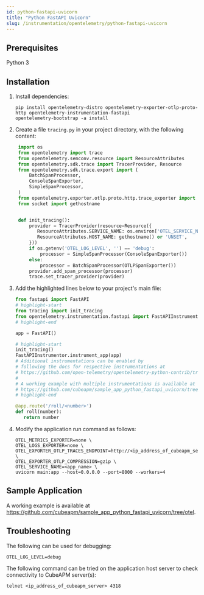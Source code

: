 ```yaml
---
id: python-fastapi-uvicorn
title: "Python FastAPI Uvicorn"
slug: /instrumentation/opentelemetry/python-fastapi-uvicorn
---
```


## Prerequisites

Python 3

## Installation

1. Install dependencies:

   ```shell
   pip install opentelemetry-distro opentelemetry-exporter-otlp-proto-http opentelemetry-instrumentation-fastapi
   opentelemetry-bootstrap -a install
   ```

2. Create a file `tracing.py` in your project directory, with the following content:

   ```python title="tracing.py"
    import os
    from opentelemetry import trace
    from opentelemetry.semconv.resource import ResourceAttributes
    from opentelemetry.sdk.trace import TracerProvider, Resource
    from opentelemetry.sdk.trace.export import (
        BatchSpanProcessor,
        ConsoleSpanExporter,
        SimpleSpanProcessor,
    )
    from opentelemetry.exporter.otlp.proto.http.trace_exporter import OTLPSpanExporter
    from socket import gethostname


    def init_tracing():
        provider = TracerProvider(resource=Resource({
           ResourceAttributes.SERVICE_NAME: os.environ['OTEL_SERVICE_NAME'],
           ResourceAttributes.HOST_NAME: gethostname() or 'UNSET',
        }))
        if os.getenv('OTEL_LOG_LEVEL', '') == 'debug':
            processor = SimpleSpanProcessor(ConsoleSpanExporter())
        else:
            processor = BatchSpanProcessor(OTLPSpanExporter())
        provider.add_span_processor(processor)
        trace.set_tracer_provider(provider)

   ```

3. Add the highlighted lines below to your project's main file:

   ```python title="main.py"
   from fastapi import FastAPI
   # highlight-start
   from tracing import init_tracing
   from opentelemetry.instrumentation.fastapi import FastAPIInstrumentor
   # highlight-end

   app = FastAPI()

   # highlight-start
   init_tracing()
   FastAPIInstrumentor.instrument_app(app)
   # Additional instrumentations can be enabled by
   # following the docs for respective instrumentations at
   # https://github.com/open-telemetry/opentelemetry-python-contrib/tree/main/instrumentation
   #
   # A working example with multiple instrumentations is available at
   # https://github.com/cubeapm/sample_app_python_fastapi_uvicorn/tree/otel
   # highlight-end

   @app.route('/roll/<number>')
   def roll(number):
      return number
   ```

4. Modify the application run command as follows:

   ```shell
   OTEL_METRICS_EXPORTER=none \
   OTEL_LOGS_EXPORTER=none \
   OTEL_EXPORTER_OTLP_TRACES_ENDPOINT=http://<ip_address_of_cubeapm_server>:4318/v1/traces \
   OTEL_EXPORTER_OTLP_COMPRESSION=gzip \
   OTEL_SERVICE_NAME=<app_name> \
   uvicorn main:app --host=0.0.0.0 --port=8000 --workers=4
   ```

## Sample Application

A working example is available at https://github.com/cubeapm/sample_app_python_fastapi_uvicorn/tree/otel.

## Troubleshooting

The following can be used for debugging:

```shell
OTEL_LOG_LEVEL=debug
```

The following command can be tried on the application host server to check connectivity to CubeAPM server(s):

```shell
telnet <ip_address_of_cubeapm_server> 4318
```
